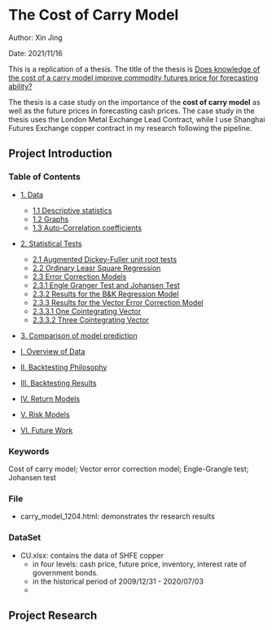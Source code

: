 # The Cost of Carry Model
Author: Xin Jing

Date: 2021/11/16

This is a replication of a thesis. The title of the thesis is [Does knowledge of the cost of a carry model improve commodity futures price for forecasting ability?](https://github.com/jxin2618/carry_model/blob/main/!Does%20knowledge%20of%20the%20cost%20of%20carry%20model%20improve%20commodity%20futures%20price%20forecasting%20ability%20A%20case%20study%20using%20the%20London%20Metal%20Exchange%20lead%20contract.pdf)

The thesis is a case study on the importance of the **cost of carry model** as well as the future prices in forecasting cash prices. The case study in the thesis uses the London Metal Exchange Lead Contract, while I use Shanghai Futures Exchange copper contract in my research following the pipeline.

## Project Introduction

### Table of Contents
- [1. Data](#1)
  - [1.1 Descriptive statistics](#1-1)
  - [1.2 Graphs](#1-2)
  - [1.3 Auto-Correlation coefficients](#1-3)
- [2. Statistical Tests](#2)
  - [2.1 Augmented Dickey-Fuller unit root tests](#2)
  - [2.2 Ordinary Leasr Square Regression](#2)
  - [2.3 Error Correction Models](#2)
   - [2.3.1 Engle Granger Test and Johansen Test](#2)
   - [2.3.2 Results for the B&K Regression Model](#2)
   - [2.3.3 Results for the Vector Error Correction Model](#2)
    - [2.3.3.1 One Cointegrating Vector](#2)
    - [2.3.3.2 Three Cointegrating Vector](#2)
- [3. Comparison of model prediction](#3)

- [I. Overview of Data](#1)
- [II. Backtesting Philosophy](#2)
- [III. Backtesting Results](#3)
- [IV. Return Models](#4)
- [V. Risk Models](#5)
- [VI. Future Work](#6)

### Keywords
Cost of carry model; Vector error correction model; Engle-Grangle test; Johansen test
### File
- carry_model_1204.html: demonstrates thr research results
### DataSet
- CU.xlsx: contains the data of SHFE copper 
  - in four levels: cash price, future price, inventory, interest rate of government bonds.
  - in the historical period of 2009/12/31 - 2020/07/03
  - 
## Project Research
